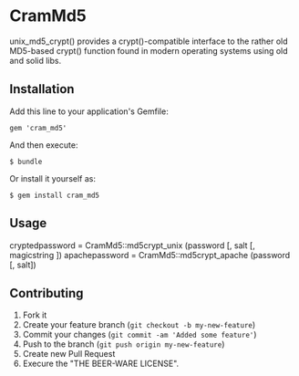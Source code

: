 # CramMd5

  unix_md5_crypt() provides a crypt()-compatible interface to the
  rather old MD5-based crypt() function found in modern operating systems
  using old and solid libs.

## Installation

Add this line to your application's Gemfile:

    gem 'cram_md5'

And then execute:

    $ bundle

Or install it yourself as:

    $ gem install cram_md5

## Usage

  cryptedpassword = CramMd5::md5crypt_unix   (password [, salt [, magicstring ])
  apachepassword  = CramMd5::md5crypt_apache (password [, salt])

## Contributing

1. Fork it
2. Create your feature branch (`git checkout -b my-new-feature`)
3. Commit your changes (`git commit -am 'Added some feature'`)
4. Push to the branch (`git push origin my-new-feature`)
5. Create new Pull Request
6. Execure the "THE BEER-WARE LICENSE".
